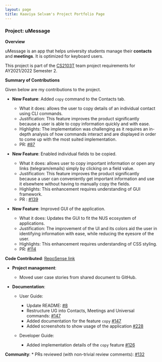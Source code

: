 ```yaml
---
layout: page
title: Kaaviya Selvam's Project Portfolio Page
---
```


### Project: uMessage

**Overview**

uMessage is an app that helps university students manage their **contacts** and **meetings**.
It is optimized for keyboard users.

This project is part of the [CS2103T](https://nus-cs2103-ay2122s2.github.io/website/) team project requirements for AY2021/2022 Semester 2.


**Summary of Contributions**

Given below are my contributions to the project.

* **New Feature**: Added `copy` command to the Contacts tab. 
    * What it does: allows the user to copy details of an individual contact using CLI commands.
    * Justification: This feature improves the product significantly because a user is able to copy information quickly and with ease.
    * Highlights: The implementation was challenging as it requires an in-depth analysis of how commands interact and are displayed in order to come up with the most suited implementation.
    * PR: [\#87](https://github.com/AY2122S2-CS2103-W16-2/tp/pull/87)


* **New Feature**: Enabled individual fields to be copied.
    * What it does: allows user to copy important information or open any links (telegram/emails) simply by clicking on a field value.
    * Justification: This feature improves the product significantly because a user can conveniently get important information and use it elsewhere without having to manually copy the fields.
    * Highlights: This enhancement requires understanding of GUI framework.
    * PR : [\#139](https://github.com/AY2122S2-CS2103-W16-2/tp/pull/139)
  

* **New Feature**: Improved GUI of the application.
    * What it does: Updates the GUI to fit the NUS ecosystem of applications.
    * Justification: The improvement of the UI and its colors aid the user in identifying information with ease, while reducing the eyesore of the user.
    * Highlights: This enhancement requires understanding of CSS styling.
    * PR: [\#114](https://github.com/AY2122S2-CS2103-W16-2/tp/pull/114)

**Code Contributed**: [RepoSense link](https://nus-cs2103-ay2122s2.github.io/tp-dashboard/?search=kavxya&sort=groupTitle&sortWithin=title&timeframe=commit&mergegroup=&groupSelect=groupByRepos&breakdown=true&checkedFileTypes=docs~functional-code~test-code~other&since=2022-02-18
)

* **Project management**:
    * Moved user case stories from shared document to GitHub.
    

* **Documentation**:
    * User Guide:
        * Update README: [\#8](https://github.com/AY2122S2-CS2103-W16-2/tp/issues/8)
        * Restructure UG into Contacts, Meetings and Universal commands: [\#147](https://github.com/AY2122S2-CS2103-W16-2/tp/pull/143)
        * Added documentation for the feature `copy` [\#147](https://github.com/AY2122S2-CS2103-W16-2/tp/pull/143)
        * Added screenshots to show usage of the application [\#228](https://github.com/AY2122S2-CS2103-W16-2/tp/pull/228)

    * Developer Guide:
        * Added implementation details of the `copy` feature [\#126](https://github.com/AY2122S2-CS2103-W16-2/tp/pull/126)
        
**Community**:
    * PRs reviewed (with non-trivial review comments): [\#132](https://github.com/AY2122S2-CS2103-W16-2/tp/pull/132)
  
